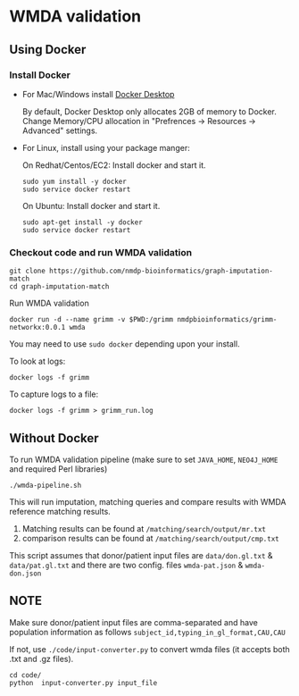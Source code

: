 # WMDA validation 

## Using Docker
### Install Docker

- For Mac/Windows install [Docker Desktop](https://www.docker.com/products/docker-desktop)
  
  By default, Docker Desktop only allocates 2GB of memory to Docker. Change Memory/CPU allocation in "Prefrences -> Resources -> Advanced" settings.

- For Linux, install using your package manger:

  On Redhat/Centos/EC2: Install docker and start it.
  ```
  sudo yum install -y docker
  sudo service docker restart
  ```

  On Ubuntu: Install docker and start it.
  ```
  sudo apt-get install -y docker
  sudo service docker restart
  ```

### Checkout code and run WMDA validation

  ```
  git clone https://github.com/nmdp-bioinformatics/graph-imputation-match
  cd graph-imputation-match
  ```

  Run WMDA validation
  ```
  docker run -d --name grimm -v $PWD:/grimm nmdpbioinformatics/grimm-networkx:0.0.1 wmda
  ```
  You may need to use `sudo docker` depending upon your install.

  To look at logs:
  ```
  docker logs -f grimm
  ```

  To capture logs to a file:
  ```
  docker logs -f grimm > grimm_run.log
  ```

## Without Docker

To run WMDA validation pipeline (make sure to set `JAVA_HOME`, `NEO4J_HOME` and required Perl libraries)

```
./wmda-pipeline.sh 
```
This will run imputation, matching queries and compare results with WMDA reference matching results. 
1. Matching results can be found at `/matching/search/output/mr.txt` 
2. comparison results can be found at `/matching/search/output/cmp.txt`

This script assumes that donor/patient input files are `data/don.gl.txt` & `data/pat.gl.txt` and there are two config. files `wmda-pat.json` & `wmda-don.json` 

## NOTE
Make sure donor/patient input files are comma-separated and have population information as follows 
`subject_id,typing_in_gl_format,CAU,CAU` 

If not, use `./code/input-converter.py` to convert wmda files (it accepts both .txt and .gz files).

```
cd code/
python  input-converter.py input_file
```

